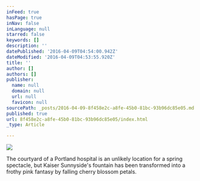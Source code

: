 ```yaml
---
inFeed: true
hasPage: true
inNav: false
inLanguage: null
starred: false
keywords: []
description: ''
datePublished: '2016-04-09T04:54:00.942Z'
dateModified: '2016-04-09T04:53:55.920Z'
title: ''
author: []
authors: []
publisher:
  name: null
  domain: null
  url: null
  favicon: null
sourcePath: _posts/2016-04-09-8f458e2c-a8fe-45b0-81bc-93b96dc85e05.md
published: true
url: 8f458e2c-a8fe-45b0-81bc-93b96dc85e05/index.html
_type: Article

---
```

![](https://the-grid-user-content.s3-us-west-2.amazonaws.com/19ea3ae2-19e4-4142-bda3-f0269f64d501.jpg)

The courtyard of a Portland hospital is an unlikely location for a spring spectacle, but Kaiser Sunnyside's fountain has been transformed into a frothy pink fantasy by falling cherry blossom petals.